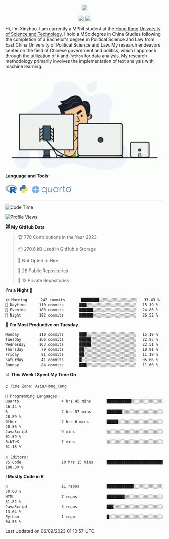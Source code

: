 <div align='center'>
<img src='https://readme-typing-svg.herokuapp.com?font=Lora&color=4d3900&center=true&lines=HKUST+Mphil+in+SOSC;Focus+on+China;Code+for+PoliSci'/>
</div>

<p align='center'>
 <a href='https://www.linkedin.com/in/xinzhuo-huang-5161011ba/' target='_blank'>
        <img src='https://img.shields.io/badge/linkedin%20-%230077B5.svg?&style=for-the-badge&logo=linkedin&logoColor=white'/>
    </a>
 <a href='https://twitter.com/HsinchoH' target='_blank'>
        <img src='https://img.shields.io/badge/Twitter-1DA1F2?style=for-the-badge&logo=twitter&logoColor=white'/>
    </a>
    </p>
    
Hi, I'm Xinzhuo. I am currently a MPhil student at the [Hong Kong University of Science and Technology](https://sosc.hkust.edu.hk/node/613). I hold a MSc degree in China Studies following the completion of a Bachelor's degree in Political Science and Law from East China University of Political Science and Law. My research endeavors center on the field of Chinese government and politics, which I approach through the utilization of `R` and `Python` for data analysis. My research methodology primarily involves the implementation of text analysis with machine learning.




<img align='right' src="https://github.com/xinzhuohkust/xinzhuohkust/blob/main/programmer.gif" width="590">



**Language and Tools:**  

<code><img height="36" src="https://raw.githubusercontent.com/github/explore/80688e429a7d4ef2fca1e82350fe8e3517d3494d/topics/r/r.png"></code>
<code><img height="36" src="https://raw.githubusercontent.com/github/explore/80688e429a7d4ef2fca1e82350fe8e3517d3494d/topics/python/python.png"></code>
<code><img height="32" src="https://github.com/quarto-dev/quarto-r/blob/main/man/figures/quarto.png"></code>

---
<!--START_SECTION:waka-->
![Code Time](http://img.shields.io/badge/Code%20Time-874%20hrs%2025%20mins-blue)

![Profile Views](http://img.shields.io/badge/Profile%20Views-3-blue)

**🐱 My GitHub Data** 

> 🏆 770 Contributions in the Year 2023
 > 
> 📦 270.6 kB Used in GitHub's Storage 
 > 
> 🚫 Not Opted to Hire
 > 
> 📜 28 Public Repositories 
 > 
> 🔑 12 Private Repositories  
 > 
**I'm a Night 🦉** 

```text
🌞 Morning      242 commits       ████████░░░░░░░░░░░░░░░░░   33.43 % 
🌆 Daytime      110 commits       ███░░░░░░░░░░░░░░░░░░░░░░   15.19 % 
🌃 Evening      180 commits       ██████░░░░░░░░░░░░░░░░░░░   24.86 % 
🌙 Night        192 commits       ██████░░░░░░░░░░░░░░░░░░░   26.52 % 

```
📅 **I'm Most Productive on Tuesday** 

```text
Monday         110 commits       ███░░░░░░░░░░░░░░░░░░░░░░   15.19 % 
Tuesday        166 commits       █████░░░░░░░░░░░░░░░░░░░░   22.93 % 
Wednesday      163 commits       █████░░░░░░░░░░░░░░░░░░░░   22.51 % 
Thursday        79 commits       ██░░░░░░░░░░░░░░░░░░░░░░░   10.91 % 
Friday          81 commits       ██░░░░░░░░░░░░░░░░░░░░░░░   11.19 % 
Saturday        41 commits       █░░░░░░░░░░░░░░░░░░░░░░░░   05.66 % 
Sunday          84 commits       ███░░░░░░░░░░░░░░░░░░░░░░   11.60 % 

```


📊 **This Week I Spent My Time On** 

```text
⌚︎ Time Zone: Asia/Hong_Kong

💬 Programming Languages: 
Quarto                   4 hrs 45 mins       ███████████░░░░░░░░░░░░░░   46.44 % 
R                        2 hrs 57 mins       ███████░░░░░░░░░░░░░░░░░░   28.89 % 
Other                    2 hrs 6 mins        █████░░░░░░░░░░░░░░░░░░░░   20.56 % 
JavaScript               9 mins              ░░░░░░░░░░░░░░░░░░░░░░░░░   01.59 % 
BibTeX                   7 mins              ░░░░░░░░░░░░░░░░░░░░░░░░░   01.18 % 

🔥 Editors: 
VS Code                  10 hrs 15 mins      █████████████████████████   100.00 % 

```

**I Mostly Code in R** 

```text
R                        11 repos            ████████████░░░░░░░░░░░░░   50.00 % 
HTML                     7 repos             ████████░░░░░░░░░░░░░░░░░   31.82 % 
JavaScript               3 repos             ███░░░░░░░░░░░░░░░░░░░░░░   13.64 % 
Python                   1 repo              █░░░░░░░░░░░░░░░░░░░░░░░░   04.55 % 

```



 Last Updated on 06/09/2023 01:10:57 UTC
<!--END_SECTION:waka-->
    
    
    
    
    
    
    
    
